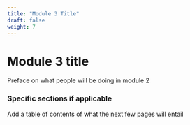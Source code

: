 ```yaml
---
title: "Module 3 Title"
draft: false
weight: 7
---
```


# Module 3 title

Preface on what people will be doing in module 2

### Specific sections if applicable

Add a table of contents of what the next few pages will entail
